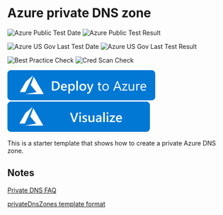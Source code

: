 # Azure private DNS zone

![Azure Public Test Date](https://azurequickstartsservice.blob.core.windows.net/badges/101-private-dns-zone/PublicLastTestDate.svg)
![Azure Public Test Result](https://azurequickstartsservice.blob.core.windows.net/badges/101-private-dns-zone/PublicDeployment.svg)

![Azure US Gov Last Test Date](https://azurequickstartsservice.blob.core.windows.net/badges/101-private-dns-zone/FairfaxLastTestDate.svg)
![Azure US Gov Last Test Result](https://azurequickstartsservice.blob.core.windows.net/badges/101-private-dns-zone/FairfaxDeployment.svg)

![Best Practice Check](https://azurequickstartsservice.blob.core.windows.net/badges/101-private-dns-zone/BestPracticeResult.svg)
![Cred Scan Check](https://azurequickstartsservice.blob.core.windows.net/badges/101-private-dns-zone/CredScanResult.svg)

[![Deploy To Azure](https://raw.githubusercontent.com/Azure/azure-quickstart-templates/master/1-CONTRIBUTION-GUIDE/images/deploytoazure.svg?sanitize=true)](https://portal.azure.com/#create/Microsoft.Template/uri/https%3A%2F%2Fraw.githubusercontent.com%2FAzure%2Fazure-quickstart-templates%2Fmaster%2F101-private-dns-zone%2Fazuredeploy.json)
[![Visualize](https://raw.githubusercontent.com/Azure/azure-quickstart-templates/master/1-CONTRIBUTION-GUIDE/images/visualizebutton.svg?sanitize=true)](http://armviz.io/#/?load=https%3A%2F%2Fraw.githubusercontent.com%2FAzure%2Fazure-quickstart-templates%2Fmaster%2F101-private-dns-zone%2Fazuredeploy.json)

This is a starter template that shows how to create a private Azure DNS zone.

## Notes

[Private DNS FAQ](https://docs.microsoft.com/en-us/azure/dns/dns-faq-private)

[privateDnsZones template format](https://docs.microsoft.com/en-us/azure/templates/microsoft.network/2018-09-01/privatednszones)
